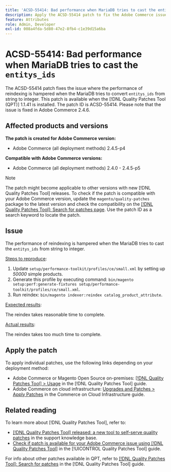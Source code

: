 ```yaml
---
title: 'ACSD-55414: Bad performance when MariaDB tries to cast the entitys_ids'
description: Apply the ACSD-55414 patch to fix the Adobe Commerce issue when the MariaDB tries to convert `entitys_ids` from string to integer, it hampers the performance of reindexing.
feature: Attributes
role: Admin, Developer
exl-id: 008a4fda-5d80-47e2-8fb4-c1e39d15a6ba
---
```

# ACSD-55414: Bad performance when MariaDB tries to cast the `entitys_ids`

The ACSD-55414 patch fixes the issue where the performance of reindexing is hampered when the MariaDB tries to convert `entitys_ids` from string to integer. This patch is available when the [!DNL Quality Patches Tool (QPT)] 1.1.41 is installed. The patch ID is ACSD-55414. Please note that the issue is fixed in Adobe Commerce 2.4.6.

## Affected products and versions

**The patch is created for Adobe Commerce version:**

* Adobe Commerce (all deployment methods)  2.4.5-p4

**Compatible with Adobe Commerce versions:**

* Adobe Commerce (all deployment methods) 2.4.0 - 2.4.5-p5

>[!NOTE]
>
>The patch might become applicable to other versions with new [!DNL Quality Patches Tool] releases. To check if the patch is compatible with your Adobe Commerce version, update the `magento/quality-patches` package to the latest version and check the compatibility on the [[!DNL Quality Patches Tool]: Search for patches page](https://experienceleague.adobe.com/tools/commerce-quality-patches/index.html). Use the patch ID as a search keyword to locate the patch.

## Issue

The performance of reindexing is hampered when the MariaDB tries to cast the `entitys_ids` from string to integer.

<u>Steps to reproduce</u>:

1. Update `setup/performance-toolkit/profiles/ce/small.xml` by setting up *50000* simple products.
1. Generate this profile by executing command: `bin/magento setup:perf:generate-fixtures setup/performance-toolkit/profiles/ce/small.xml`.
1. Run reindex: `bin/magento indexer:reindex catalog_product_attribute`.

<u>Expected results</u>:

The reindex takes reasonable time to complete.

<u>Actual results</u>:

The reindex takes too much time to complete. 

## Apply the patch

To apply individual patches, use the following links depending on your deployment method:

* Adobe Commerce or Magento Open Source on-premises: [[!DNL Quality Patches Tool] > Usage](https://experienceleague.adobe.com/docs/commerce-operations/tools/quality-patches-tool/usage.html) in the [!DNL Quality Patches Tool] guide.
* Adobe Commerce on cloud infrastructure: [Upgrades and Patches > Apply Patches](https://experienceleague.adobe.com/docs/commerce-cloud-service/user-guide/develop/upgrade/apply-patches.html) in the Commerce on Cloud Infrastructure guide.

## Related reading

To learn more about [!DNL Quality Patches Tool], refer to:

* [[!DNL Quality Patches Tool] released: a new tool to self-serve quality patches](https://experienceleague.adobe.com/en/docs/commerce-knowledge-base/kb/announcements/commerce-announcements/magento-quality-patches-released-new-tool-to-self-serve-quality-patches) in the support knowledge base.
* [Check if patch is available for your Adobe Commerce issue using [!DNL Quality Patches Tool]](/help/tools/quality-patches-tool/patches-available-in-qpt/check-patch-for-magento-issue-with-magento-quality-patches.md) in the [!UICONTROL Quality Patches Tool] guide.


For info about other patches available in QPT, refer to [[!DNL Quality Patches Tool]: Search for patches](https://experienceleague.adobe.com/tools/commerce-quality-patches/index.html) in the [!DNL Quality Patches Tool] guide.
